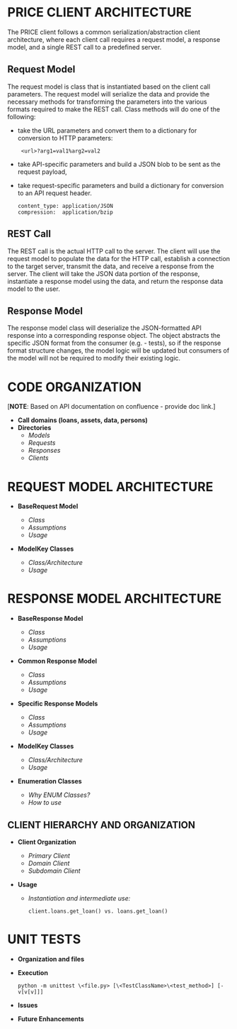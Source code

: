 # PRICE CLIENT ARCHITECTURE
The PRICE client follows a common serialization/abstraction client architecture, where each client call requires a request model, a response model, and a single REST call to a predefined server. 

## Request Model
The request model is class that is instantiated based on the client call parameters. The request model will serialize the data and provide the necessary methods for transforming the parameters into the various formats required to make the REST call. Class methods will do one of the following:
 * take the URL parameters and convert them to a dictionary for conversion to HTTP parameters:
 
        <url>?arg1=val1%arg2=val2
 
 * take API-specific parameters and build a JSON blob to be sent as the request payload,
 * take request-specific parameters and build a dictionary for conversion to an API request header.
 
       content_type: application/JSON   
       compression:  application/bzip  
 
## REST Call
The REST call is the actual HTTP call to the server. The client will use the request model to populate the data for the HTTP call, establish a connection to the target server, transmit the data, and receive a response from the server. The client will take the JSON data portion of the response, instantiate a response model using the data, and return the response data model to the user.
 
  
## Response Model
The response model class will deserialize the JSON-formatted API response into a corresponding response object. The object abstracts the specific JSON format from the consumer (e.g. - tests), so if the response format structure changes, the model logic will be updated but consumers of the model will not be required to modify their existing logic.

# CODE ORGANIZATION
\[**NOTE**: Based on API documentation on confluence - provide doc link.]
 * **Call domains (loans, assets, data, persons)**
 * **Directories**
    * *Models*
    * *Requests*
    * *Responses*
    * *Clients*
 
 # REQUEST MODEL ARCHITECTURE
 * **BaseRequest Model**
   * *Class*
   * *Assumptions*
   * *Usage*
   
 * **ModelKey Classes**
   * *Class/Architecture* 
   * *Usage*
 
# RESPONSE MODEL ARCHITECTURE
 * **BaseResponse Model** 
   * *Class*
   * *Assumptions*
   * *Usage*
   
 * **Common Response Model**
   * *Class*
   * *Assumptions*
   * *Usage*
   
 * **Specific Response Models**
    * *Class*
    * *Assumptions*
    * *Usage*
     
 * **ModelKey Classes**
    * *Class/Architecture*
    * *Usage*
    
 * **Enumeration Classes**
    * *Why ENUM Classes?*
    * *How to use*
 
## CLIENT HIERARCHY AND ORGANIZATION  
* **Client Organization**
    * *Primary Client*
    * *Domain Client*
    * *Subdomain Client*
    
* **Usage**
    * *Instantiation and intermediate use:*
     
          client.loans.get_loan() vs. loans.get_loan()
 
  

# UNIT TESTS
* **Organization and files**
* **Execution**
 
      python -m unittest \<file.py> [\<TestClassName>\<test_method>] [-v[v[v]]]
      
* **Issues**
* **Future Enhancements**
 
